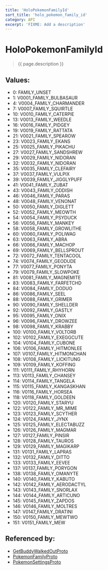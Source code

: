 ```yaml
---
title: 'HoloPokemonFamilyId'
sort_title: 'holo_pokemon_family_id'
category: API
excerpt: 'FIXME: Add a description'
---
```


[comment]: <> (THIS PART IS GENERATED - AKA DON'T EDIT THIS PART MANUALLY)

# HoloPokemonFamilyId

> {{ page.description }}

## Values:

- 0: FAMILY_UNSET
- 1: V0001_FAMILY_BULBASAUR
- 4: V0004_FAMILY_CHARMANDER
- 7: V0007_FAMILY_SQUIRTLE
- 10: V0010_FAMILY_CATERPIE
- 13: V0013_FAMILY_WEEDLE
- 16: V0016_FAMILY_PIDGEY
- 19: V0019_FAMILY_RATTATA
- 21: V0021_FAMILY_SPEAROW
- 23: V0023_FAMILY_EKANS
- 25: V0025_FAMILY_PIKACHU
- 27: V0027_FAMILY_SANDSHREW
- 29: V0029_FAMILY_NIDORAN
- 32: V0032_FAMILY_NIDORAN
- 35: V0035_FAMILY_CLEFAIRY
- 37: V0037_FAMILY_VULPIX
- 39: V0039_FAMILY_JIGGLYPUFF
- 41: V0041_FAMILY_ZUBAT
- 43: V0043_FAMILY_ODDISH
- 46: V0046_FAMILY_PARAS
- 48: V0048_FAMILY_VENONAT
- 50: V0050_FAMILY_DIGLETT
- 52: V0052_FAMILY_MEOWTH
- 54: V0054_FAMILY_PSYDUCK
- 56: V0056_FAMILY_MANKEY
- 58: V0058_FAMILY_GROWLITHE
- 60: V0060_FAMILY_POLIWAG
- 63: V0063_FAMILY_ABRA
- 66: V0066_FAMILY_MACHOP
- 69: V0069_FAMILY_BELLSPROUT
- 72: V0072_FAMILY_TENTACOOL
- 74: V0074_FAMILY_GEODUDE
- 77: V0077_FAMILY_PONYTA
- 79: V0079_FAMILY_SLOWPOKE
- 81: V0081_FAMILY_MAGNEMITE
- 83: V0083_FAMILY_FARFETCHD
- 84: V0084_FAMILY_DODUO
- 86: V0086_FAMILY_SEEL
- 88: V0088_FAMILY_GRIMER
- 90: V0090_FAMILY_SHELLDER
- 92: V0092_FAMILY_GASTLY
- 95: V0095_FAMILY_ONIX
- 96: V0096_FAMILY_DROWZEE
- 98: V0098_FAMILY_KRABBY
- 100: V0100_FAMILY_VOLTORB
- 102: V0102_FAMILY_EXEGGCUTE
- 104: V0104_FAMILY_CUBONE
- 106: V0106_FAMILY_HITMONLEE
- 107: V0107_FAMILY_HITMONCHAN
- 108: V0108_FAMILY_LICKITUNG
- 109: V0109_FAMILY_KOFFING
- 111: V0111_FAMILY_RHYHORN
- 113: V0113_FAMILY_CHANSEY
- 114: V0114_FAMILY_TANGELA
- 115: V0115_FAMILY_KANGASKHAN
- 116: V0116_FAMILY_HORSEA
- 118: V0118_FAMILY_GOLDEEN
- 120: V0120_FAMILY_STARYU
- 122: V0122_FAMILY_MR_MIME
- 123: V0123_FAMILY_SCYTHER
- 124: V0124_FAMILY_JYNX
- 125: V0125_FAMILY_ELECTABUZZ
- 126: V0126_FAMILY_MAGMAR
- 127: V0127_FAMILY_PINSIR
- 128: V0128_FAMILY_TAUROS
- 129: V0129_FAMILY_MAGIKARP
- 131: V0131_FAMILY_LAPRAS
- 132: V0132_FAMILY_DITTO
- 133: V0133_FAMILY_EEVEE
- 137: V0137_FAMILY_PORYGON
- 138: V0138_FAMILY_OMANYTE
- 140: V0140_FAMILY_KABUTO
- 142: V0142_FAMILY_AERODACTYL
- 143: V0143_FAMILY_SNORLAX
- 144: V0144_FAMILY_ARTICUNO
- 145: V0145_FAMILY_ZAPDOS
- 146: V0146_FAMILY_MOLTRES
- 147: V0147_FAMILY_DRATINI
- 150: V0150_FAMILY_MEWTWO
- 151: V0151_FAMILY_MEW

## Referenced by:

- [GetBuddyWalkedOutProto](../../messages/GetBuddyWalkedOutProto/)
- [PokemonFamilyProto](../../messages/PokemonFamilyProto/)
- [PokemonSettingsProto](../../messages/PokemonSettingsProto/)

[comment]: <> (YOU CAN EDIT AFTER THIS)
